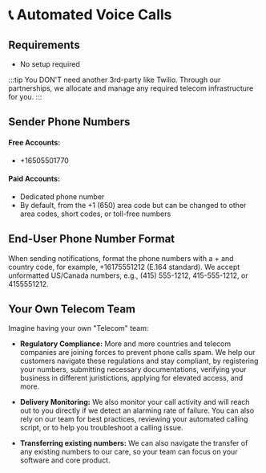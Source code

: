# 📞 Automated Voice Calls

## Requirements

- No setup required

:::tip
You DON'T need another 3rd-party like Twilio. Through our partnerships, we allocate and manage any required telecom infrastructure for you.
:::

## Sender Phone Numbers

#### Free Accounts:

- +16505501770

#### Paid Accounts:

- Dedicated phone number
- By default, from the +1 (650) area code but can be changed to other area codes, short codes, or toll-free numbers

## End-User Phone Number Format

When sending notifications, format the phone numbers with a + and country code, for example, +16175551212 (E.164 standard). We accept unformatted US/Canada numbers, e.g., (415) 555-1212, 415-555-1212, or 4155551212.

## Your Own Telecom Team

Imagine having your own "Telecom" team:

- **Regulatory Compliance:** More and more countries and telecom companies are joining forces to prevent phone calls spam. We help our customers navigate these regulations and stay compliant, by registering your numbers, submitting necessary documentations, verifying your business in different juristictions, applying for elevated access, and more.

- **Delivery Monitoring:** We also monitor your call activity and will reach out to you directly if we detect an alarming rate of failure. You can also rely on our team for best practices, reviewing your automated calling script, or to help you troubleshoot a calling issue.

- **Transferring existing numbers:** We can also navigate the transfer of any existing numbers to our care, so your team can focus on your software and core product.
